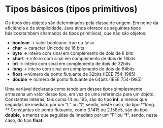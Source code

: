 # Tipos básicos (tipos primitivos)

Os tipos dos objetos são determinados pela classe de origem.
Em nome da eficiência e da simplicidade, Java ainda oferece os
seguintes tipos básicos(também chamados de tipos primitivos), que não são objetos:

- **boolean** → valor booleano: true ou false
- **char** → caracter Unicode de 16 bits
- **byte** → inteiro com sinal em complemento de dois de 8 bits
- **short** → inteiro com sinal em complemento de dois de 16bits
- **int** → inteiro com sinal em complemento de dois de 32bits
- **long** → inteiro com sinal em complemento de dois de 64bits
- **float** →número de ponto flutuante de 32bits (IEEE 754-1985)
- **double** → número de ponto flutuante de 64bits (IEEE 754-1985)

Uma variável declarada como tendo um desses tipos simplesmente armazena um valor desse tipo,
em vez de uma referência para um objeto. Constantes inteiras, tais como 14 ou 195, são do tipo **int**,
a menos que seguidas de imediato por um “L” ou “l”, sendo, neste caso, do tipo **long.
** Constantes de ponto flutuante, como 3.1415 ou 2.158e5, são do tipo **double,** a menos que seguidas de
imediato por um “F” ou “f”, sendo, neste caso, do tipo **float**.
